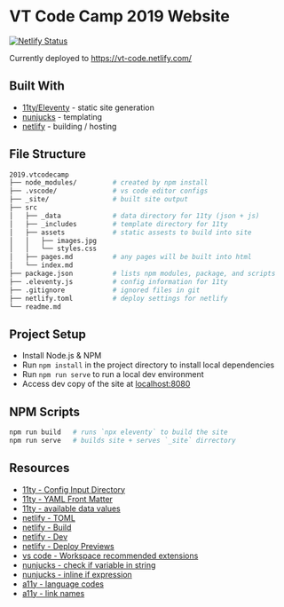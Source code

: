 # VT Code Camp 2019 Website

[![Netlify Status](https://api.netlify.com/api/v1/badges/ef1b18a7-e5fd-4cb6-aa6e-f37a9a87369b/deploy-status)](https://app.netlify.com/sites/vt-code/deploys)

Currently deployed to https://vt-code.netlify.com/

## Built With

* [11ty/Eleventy](https://www.11ty.io) - static site generation
* [nunjucks](https://mozilla.github.io/nunjucks/) - templating
* [netlify](https://app.netlify.com/) - building / hosting

## File Structure

```bash
2019.vtcodecamp
├── node_modules/         # created by npm install
├── .vscode/              # vs code editor configs
├── _site/                # built site output
├── src
│   ├── _data             # data directory for 11ty (json + js)
│   ├── _includes         # template directory for 11ty
│   ├── assets            # static assests to build into site
│   │   ├── images.jpg
│   │   └── styles.css
│   ├── pages.md          # any pages will be built into html
│   └── index.md
├── package.json          # lists npm modules, package, and scripts
├── .eleventy.js          # config information for 11ty
├── .gitignore            # ignored files in git
├── netlify.toml          # deploy settings for netlify
└── readme.md
```

## Project Setup

* Install Node.js & NPM
* Run `npm install` in the project directory to install local dependencies
* Run `npm run serve` to run a local dev environment
* Access dev copy of the site at [localhost:8080](http://localhost:8080)

## NPM Scripts

```bash
npm run build   # runs `npx eleventy` to build the site
npm run serve   # builds site + serves `_site` dirrectory
```

## Resources

* [11ty - Config Input Directory](https://www.11ty.io/docs/config/#input-directory)
* [11ty - YAML Front Matter](https://www.11ty.io/docs/data-frontmatter/)
* [11ty - available data values](https://www.11ty.io/docs/data/)
* [netlify - TOML](https://www.netlify.com/docs/netlify-toml-reference/)
* [netlify - Build](https://www.netlify.com/products/build/)
* [netlify - Dev](https://www.netlify.com/products/dev/)
* [netlify - Deploy Previews](https://www.netlify.com/docs/webhooks/#github-commit-statuses)
* [vs code - Workspace recommended extensions](https://code.visualstudio.com/docs/editor/extension-gallery#_workspace-recommended-extensions)
* [nunjucks - check if variable in string](https://github.com/mozilla/nunjucks/issues/676)
* [nunjucks - inline if expression](https://mozilla.github.io/nunjucks/templating.html#if-expression)
* [a11y - language codes](https://www.w3schools.com/tags/ref_language_codes.asp)
* [a11y - link names](https://dequeuniversity.com/rules/axe/3.2/link-name)